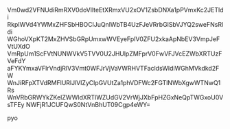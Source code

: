 Vm0wd2VFNUdiRmRXV0doVllteEtXRmxVU2xOV1ZsbDNXa1pPVmxKc2JETldi
RkpIWVd4YWMxZHFSbHBOClJuQnlWbTB4UzFJeVRrbGlSbVJYQ2sweFNsRldi
WGhoVXpKT2MxZHVSbGRpUmxwWVEyeFplV0ZFU2xkaApNbEV3VmpJeFVtUXdO
VmRpUm1ScFVtNUNWVkV5TVV0U2JHUlpZMFprV0FwVFJVcEZWbXRTUzFVeFdY
aFYKYmxaVFlrVndjRlV3Vmt0WFJrVjVaVWRHVTFacldsWldiWGhMVkdkd2FW
WnJiRFpXTVdRMFlURlJlVlZyClpGVUtZa1phVDFWc2FGTlNWbXgwWTNwQ1Rs
WnVRbGRWYkZKelZWWldXRTlWZUdGV2VrWjJXbFpHZGxNeQpTWGxoU0VsTFEy
NWFjR1JCUFQwS0NtVnBhUT09Cgp4eWY=

pyo